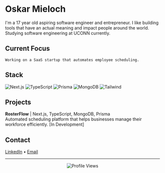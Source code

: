 # Oskar Mieloch

I'm a 17 year old aspiring software engineer and entrepreneur. I like building tools that have an actual meaning and impact people around the world. Studying software engineering at UCONN currently.

## Current Focus
```
Working on a SaaS startup that automates employee scheduling.
```

## Stack
![Next.js](https://img.shields.io/badge/-Next.js-000000?style=flat-square&logo=next.js&logoColor=white)
![TypeScript](https://img.shields.io/badge/-TypeScript-3178C6?style=flat-square&logo=typescript&logoColor=white)
![Prisma](https://img.shields.io/badge/-Prisma-2D3748?style=flat-square&logo=prisma&logoColor=white)
![MongoDB](https://img.shields.io/badge/-MongoDB-47A248?style=flat-square&logo=mongodb&logoColor=white)
![Tailwind](https://img.shields.io/badge/-Tailwind-38B2AC?style=flat-square&logo=tailwind-css&logoColor=white)

## Projects

**RosterFlow** | Next.js, TypeScript, MongoDB, Prisma  
Automated scheduling platform that helps businesses manage their workforce efficiently.
[In Development]

## Contact

[LinkedIn](https://linkedin.com/in/oskar-mieloch-475486323/) • 
[Email](mailto:mieloch.678@gmail.com)

---

<div align="center">

![Profile Views](https://komarev.com/ghpvc/?username=opmie&color=grey&style=flat-square)

</div>
